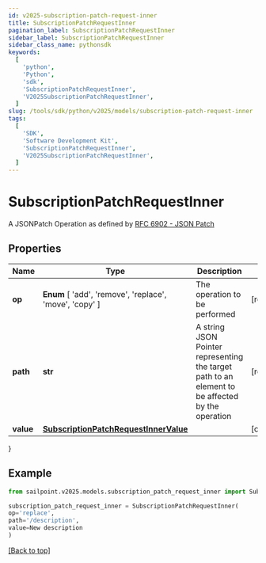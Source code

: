 ```yaml
---
id: v2025-subscription-patch-request-inner
title: SubscriptionPatchRequestInner
pagination_label: SubscriptionPatchRequestInner
sidebar_label: SubscriptionPatchRequestInner
sidebar_class_name: pythonsdk
keywords:
  [
    'python',
    'Python',
    'sdk',
    'SubscriptionPatchRequestInner',
    'V2025SubscriptionPatchRequestInner',
  ]
slug: /tools/sdk/python/v2025/models/subscription-patch-request-inner
tags:
  [
    'SDK',
    'Software Development Kit',
    'SubscriptionPatchRequestInner',
    'V2025SubscriptionPatchRequestInner',
  ]
---
```


# SubscriptionPatchRequestInner

A JSONPatch Operation as defined by [RFC 6902 - JSON Patch](https://tools.ietf.org/html/rfc6902)

## Properties

| Name | Type | Description | Notes |
| --- | --- | --- | --- |
| **op** | **Enum** [ 'add', 'remove', 'replace', 'move', 'copy' ] | The operation to be performed | [required] |
| **path** | **str** | A string JSON Pointer representing the target path to an element to be affected by the operation | [required] |
| **value** | [**SubscriptionPatchRequestInnerValue**](subscription-patch-request-inner-value) |  | [optional] |

}

## Example

```python
from sailpoint.v2025.models.subscription_patch_request_inner import SubscriptionPatchRequestInner

subscription_patch_request_inner = SubscriptionPatchRequestInner(
op='replace',
path='/description',
value=New description
)

```

[[Back to top]](#)
